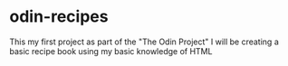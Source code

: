 # odin-recipes
This my first project as part of the "The Odin Project" 
I will be creating a basic recipe book using my basic knowledge of HTML